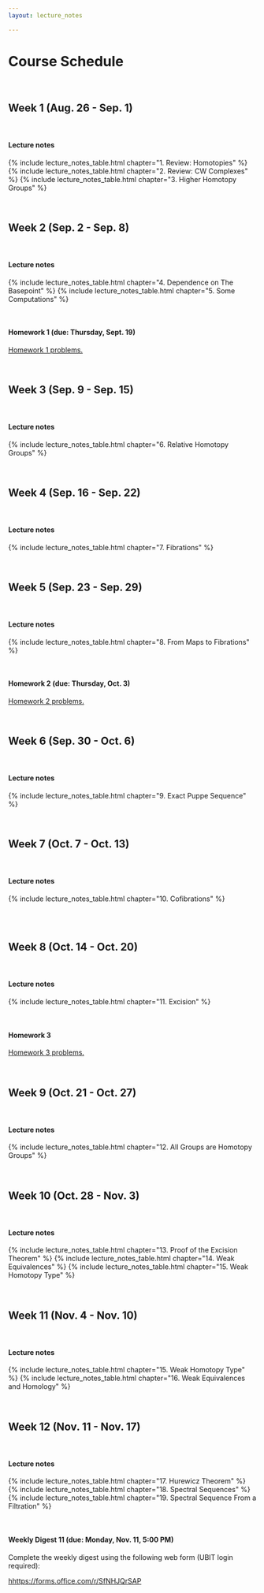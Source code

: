 ```yaml
---
layout: lecture_notes

---
```


# Course Schedule

<br/>

## Week 1 (Aug. 26 - Sep. 1)

<br/>

#### **Lecture notes**

{% include lecture_notes_table.html chapter="1. Review: Homotopies" %}
{% include lecture_notes_table.html chapter="2. Review: CW Complexes" %}
{% include lecture_notes_table.html chapter="3. Higher Homotopy Groups" %}


<br/>

## Week 2 (Sep. 2 - Sep. 8)

<br/>

#### **Lecture notes**


{% include lecture_notes_table.html chapter="4. Dependence on The Basepoint" %}
{% include lecture_notes_table.html chapter="5. Some Computations" %}

<br/>


#### **Homework 1 (due: Thursday, Sept. 19)**

<a href="/assets/homework/hw_1.pdf" markdown="0">Homework 1 problems.</a>


<br/>

## Week 3 (Sep. 9 - Sep. 15)

<br/>

#### **Lecture notes**

{% include lecture_notes_table.html chapter="6. Relative Homotopy Groups" %}




<br/>

## Week 4 (Sep. 16 - Sep. 22)

<br/>

#### **Lecture notes**

{% include lecture_notes_table.html chapter="7. Fibrations" %}

<br/>



## Week 5 (Sep. 23 - Sep. 29)

<br/>

#### **Lecture notes**

{% include lecture_notes_table.html chapter="8. From Maps to Fibrations" %}

<br/>

#### **Homework 2 (due: Thursday, Oct. 3)**

<a href="/assets/homework/hw_2.pdf" markdown="0">Homework 2 problems.</a>


<br/>

## Week 6 (Sep. 30 - Oct. 6)

<br/>

#### **Lecture notes**


{% include lecture_notes_table.html chapter="9. Exact Puppe Sequence" %}


<br/>

## Week 7 (Oct. 7 - Oct. 13)

<br/>

#### **Lecture notes**

{% include lecture_notes_table.html chapter="10. Cofibrations" %}

<br/>


<br/>

## Week 8 (Oct. 14 - Oct. 20)

<br/>

#### **Lecture notes**

{% include lecture_notes_table.html chapter="11. Excision" %}

<br/>

#### **Homework 3**

<a href="/assets/homework/hw_3.pdf" markdown="0">Homework 3 problems.</a>



<br/>


## Week 9 (Oct. 21 - Oct. 27)

<br/>

#### **Lecture notes**

{% include lecture_notes_table.html chapter="12. All Groups are Homotopy Groups" %}


<br/>

## Week 10 (Oct. 28 - Nov. 3)

<br/>

#### **Lecture notes**

{% include lecture_notes_table.html chapter="13. Proof of the Excision Theorem" %}
{% include lecture_notes_table.html chapter="14. Weak Equivalences" %}
{% include lecture_notes_table.html chapter="15. Weak Homotopy Type" %}

<br/>


## Week 11 (Nov. 4 - Nov. 10)

<br/>

#### **Lecture notes**

{% include lecture_notes_table.html chapter="15. Weak Homotopy Type" %}
{% include lecture_notes_table.html chapter="16. Weak Equivalences and Homology" %}

<br/>




## Week 12 (Nov. 11 - Nov. 17)

<br/>

#### **Lecture notes**

{% include lecture_notes_table.html chapter="17. Hurewicz Theorem" %}
{% include lecture_notes_table.html chapter="18. Spectral Sequences" %}
{% include lecture_notes_table.html chapter="19. Spectral Sequence From a Filtration" %}

<br/>

#### **Weekly Digest 11 (due: Monday, Nov. 11, 5:00 PM)**

Complete the weekly digest using the following web form (UBIT login required):

[hhttps://forms.office.com/r/SfNHJQrSAP](https://forms.office.com/r/SfNHJQrSAP)


<br/>
<br/>
<br/>
<br/>
<br/>
<br/>